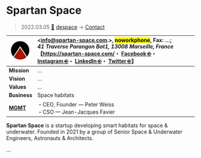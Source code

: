 # Spartan Space
> 2022.03.05 [🚀](../../index/index.md) [despace](../index.md) → [Contact](../contact.md)

|[![](../f/contact/s/spartan_space_logo1_thumb.webp)](../f/contact/s/spartan_space_logo1.webp)|<info@spartan-space.com.>, <mark>noworkphone</mark>, Fax: …;<br> *41 Traverse Parangon Bat1, 13008 Marseille, France*<br> 【<https://spartan-space.com/>・ [Facebook ⎆](https://www.facebook.com/spartanspace)・ [Instagram ⎆](https://www.instagram.com/spartan__space/)・ [LinkedIn ⎆](https://www.linkedin.com/company/spartanspace)・ [Twitter ⎆](https://twitter.com/Spartan__space)】|
|:-|:-|
|**Mission**|…|
|**Vision**|…|
|**Values**|…|
|**Business**|Space habitats|
|**[MGMT](../mgmt.md)**|・CEO, Founder — Peter Weiss<br> ・CSO — Jean-Jacques Favier|

**Spartan Space** is a startup developing smart habitats for space & underwater. Founded in 2021 by a group of Senior Space & Underwater Engineers, Astronauts & Architects.

<p style="page-break-after:always"> </p>

…
